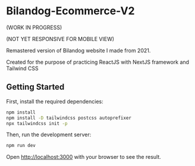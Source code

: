 # Bilandog-Ecommerce-V2

(WORK IN PROGRESS)

(NOT YET RESPONSIVE FOR MOBILE VIEW)

Remastered version of Bilandog website I made from 2021.

Created for the purpose of practicing ReactJS with NextJS framework and Tailwind CSS

## Getting Started

First, install the required dependencies:

```bash
npm install
npm install -D tailwindcss postcss autoprefixer
npx tailwindcss init -p
```

Then, run the development server:

```bash
npm run dev
```

Open [http://localhost:3000](http://localhost:3000) with your browser to see the result.
